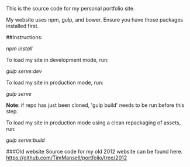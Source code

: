 This is the source code for my personal portfolio site.

My website uses npm, gulp, and bower.  Ensure you have those packages installed first.

##Instructions:

*npm install*

To load my site in development mode, run: 

*gulp serve:dev*

To load my site in production mode, run: 

*gulp serve*

**Note**: if repo has just been cloned, 'gulp build' needs to be run before this step.

To load my site in production mode using a clean repackaging of assets, run: 

*gulp serve:build*

###Old website
Source code for my old 2012 website can be found here. 
https://github.com/TimMansell/portfolio/tree/2012